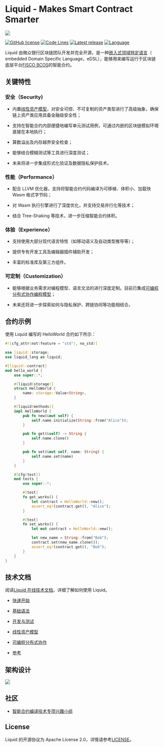 # Liquid - Makes Smart Contract Smarter

![](https://raw.githubusercontent.com/WeBankBlockchain/liquid-doc/main/_static/images/logo.svg)

[![GitHub license](https://img.shields.io/badge/%20license-Apache%202.0-green)](https://github.com/vita-dounai/liquid/blob/dev/LICENSE)
[![Code Lines](https://tokei.rs/b1/github/WeBankBlockchain/Liquid/)](https://github.com/WeBankBlockchain/Liquid)
[![Latest release](https://img.shields.io/github/release/WebankBlockchain/liquid.svg)](https://github.com/WebankBlockchain/liquid/releases/latest)
[![Language](https://img.shields.io/badge/Language-Rust-blue.svg)](https://www.rust-lang.org/)

Liquid 由微众银行区块链团队开发并完全开源，是一种[嵌入式领域特定语言](http://wiki.haskell.org/Embedded_domain_specific_language)（ embedded Domain Specific Language，eDSL），能够用来编写运行于区块链底层平台[FISCO BCOS](https://github.com/FISCO-BCOS/FISCO-BCOS)的智能合约。

## 关键特性

### 安全（Security)

-   内置[线性资产模型](https://liquid-doc.readthedocs.io/zh_CN/latest/docs/asset/asset.html)，对安全可控、不可复制的资产类型进行了高级抽象，确保链上资产类应用具备金融级安全性；

-   支持在智能合约内部便捷地编写单元测试用例，可通过内嵌的区块链模拟环境直接在本地执行；

-   算数溢出及内存越界安全检查；

-   能够结合模糊测试等工具进行深度测试；

-   未来将进一步集成形式化验证及数据隐私保护技术。

### 性能（Performance）

-   配合 LLVM 优化器，支持将智能合约代码编译为可移植、体积小、加载快 Wasm 格式字节码；

-   对 Wasm 执行引擎进行了深度优化，并支持交易并行化等技术；

-   结合 Tree-Shaking 等技术，进一步压缩智能合约体积。

### 体验（Experience）

-   支持使用大部分现代语言特性（如移动语义及自动类型推导等）；

-   提供专有开发工具及编辑器插件辅助开发；

-   丰富的标准库及第三方组件。

### 可定制（Customization）

-   能够根据业务需求对编程模型、语言文法的进行深度定制。目前已集成[可编程分布式协作编程模型](https://liquid-doc.readthedocs.io/zh_CN/latest/docs/pdc/introduction.html)；

-   未来还将进一步探索如何与隐私保护、跨链协同等功能相结合。

## 合约示例

使用 Liquid 编写的 HelloWorld 合约如下所示：

```rust
#![cfg_attr(not(feature = "std"), no_std)]

use liquid::storage;
use liquid_lang as liquid;

#[liquid::contract]
mod hello_world {
    use super::*;

    #[liquid(storage)]
    struct HelloWorld {
        name: storage::Value<String>,
    }

    #[liquid(methods)]
    impl HelloWorld {
        pub fn new(&mut self) {
            self.name.initialize(String::from("Alice"));
        }

        pub fn get(&self) -> String {
            self.name.clone()
        }

        pub fn set(&mut self, name: String) {
            self.name.set(name)
        }
    }

    #[cfg(test)]
    mod tests {
        use super::*;

        #[test]
        fn get_works() {
            let contract = HelloWorld::new();
            assert_eq!(contract.get(), "Alice");
        }

        #[test]
        fn set_works() {
            let mut contract = HelloWorld::new();

            let new_name = String::from("Bob");
            contract.set(new_name.clone());
            assert_eq!(contract.get(), "Bob");
        }
    }
}
```

## 技术文档

阅读[Liquid 在线技术文档](https://liquid-doc.readthedocs.io/zh_CN/latest/index.html)，详细了解如何使用 Liquid。

-   [快速开始](https://liquid-doc.readthedocs.io/zh_CN/latest/docs/quickstart/prerequisite.html)

-   [基础语法](https://liquid-doc.readthedocs.io/zh_CN/latest/docs/contract/contract_mod.html)

-   [开发与测试](https://liquid-doc.readthedocs.io/zh_CN/latest/docs/dev_testing/development.html)

-   [线性资产模型](https://liquid-doc.readthedocs.io/zh_CN/latest/docs/asset/asset.html)

-   [可编程分布式协作](https://liquid-doc.readthedocs.io/zh_CN/latest/docs/pdc/introduction.html)

-   [参考](https://liquid-doc.readthedocs.io/zh_CN/latest/docs/advance/metaprogramming.html)

## 架构设计

![](https://liquid-doc.readthedocs.io/zh_CN/latest/_static/images/advance/liquid_arch.png)

## 社区

-   [智能合约编译技术专项兴趣小组](https://mp.weixin.qq.com/s/NfBZtPWxXdnP0XLLGrQKow)

## License

Liquid 的开源协议为 Apache License 2.0，详情请参考[LICENSE](./LICENSE)。
